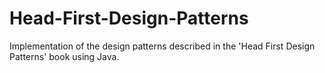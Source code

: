 # Head-First-Design-Patterns
Implementation of the design patterns described in the 'Head First Design Patterns' book using Java.
